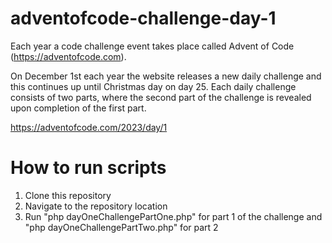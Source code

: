 # adventofcode-challenge-day-1

Each year a code challenge event takes place called Advent of Code (https://adventofcode.com).

On December 1st each year the website releases a new daily challenge and this continues up until Christmas day on day 25. Each daily challenge consists of two parts, where the second part of the challenge is revealed upon completion of the first part.

https://adventofcode.com/2023/day/1

# How to run scripts

1. Clone this repository
2. Navigate to the repository location
3. Run "php dayOneChallengePartOne.php" for part 1 of the challenge and "php dayOneChallengePartTwo.php" for part 2
